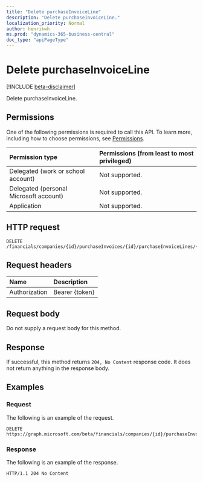 ```yaml
---
title: "Delete purchaseInvoiceLine"
description: "Delete purchaseInvoiceLine."
localization_priority: Normal
author: henrikwh
ms.prod: "dynamics-365-business-central"
doc_type: "apiPageType"
---
```


# Delete purchaseInvoiceLine

[!INCLUDE [beta-disclaimer](../../includes/beta-disclaimer.md)]

Delete purchaseInvoiceLine.

## Permissions

One of the following permissions is required to call this API. To learn more, including how to choose permissions, see [Permissions](/graph/permissions-reference).

| Permission type                        | Permissions (from least to most privileged) |
|:---------------------------------------|:--------------------------------------------|
| Delegated (work or school account)     | Not supported. |
| Delegated (personal Microsoft account) | Not supported. |
| Application                            | Not supported. |

## HTTP request

<!-- { "blockType": "ignored" } -->

```http
DELETE /financials/companies/{id}/purchaseInvoices/{id}/purchaseInvoiceLines/{id}
```

## Request headers

| Name          | Description   |
|:--------------|:--------------|
| Authorization | Bearer {token} |

## Request body

Do not supply a request body for this method.

## Response

If successful, this method returns `204, No Content` response code. It does not return anything in the response body.

## Examples

### Request

The following is an example of the request.
<!-- {
  "blockType": "request",
  "name": "delete_purchaseinvoiceline"
}-->

```http
DELETE https://graph.microsoft.com/beta/financials/companies/{id}/purchaseInvoices/{id}/purchaseInvoiceLines/{id}
```

### Response

The following is an example of the response.

<!-- {
  "blockType": "response",
  "truncated": true
} -->

```http
HTTP/1.1 204 No Content
```

<!-- uuid: 16cd6b66-4b1a-43a1-adaf-3a886856ed98
2019-02-04 14:57:30 UTC -->
<!-- {
  "type": "#page.annotation",
  "description": "Delete purchaseInvoiceLine",
  "keywords": "",
  "section": "documentation",
  "tocPath": ""
}-->